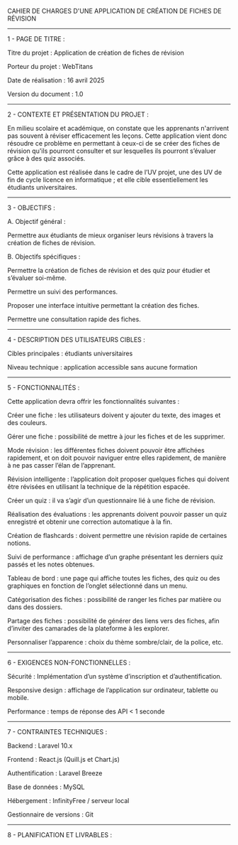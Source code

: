 CAHIER DE CHARGES D'UNE APPLICATION DE CRÉATION DE FICHES DE RÉVISION


---

1 - PAGE DE TITRE :

Titre du projet : Application de création de fiches de révision

Porteur du projet : WebTitans

Date de réalisation : 16 avril 2025

Version du document : 1.0



---

2 - CONTEXTE ET PRÉSENTATION DU PROJET :

En milieu scolaire et académique, on constate que les apprenants n'arrivent pas souvent à réviser efficacement les leçons.
Cette application vient donc résoudre ce problème en permettant à ceux-ci de se créer des fiches de révision qu'ils pourront consulter et sur lesquelles ils pourront s’évaluer grâce à des quiz associés.

Cette application est réalisée dans le cadre de l’UV projet, une des UV de fin de cycle licence en informatique ;
et elle cible essentiellement les étudiants universitaires.


---

3 - OBJECTIFS :

A. Objectif général :

Permettre aux étudiants de mieux organiser leurs révisions à travers la création de fiches de révision.

B. Objectifs spécifiques :

Permettre la création de fiches de révision et des quiz pour étudier et s’évaluer soi-même.

Permettre un suivi des performances.

Proposer une interface intuitive permettant la création des fiches.

Permettre une consultation rapide des fiches.



---

4 - DESCRIPTION DES UTILISATEURS CIBLES :

Cibles principales : étudiants universitaires

Niveau technique : application accessible sans aucune formation



---

5 - FONCTIONNALITÉS :

Cette application devra offrir les fonctionnalités suivantes :

Créer une fiche : les utilisateurs doivent y ajouter du texte, des images et des couleurs.

Gérer une fiche : possibilité de mettre à jour les fiches et de les supprimer.

Mode révision : les différentes fiches doivent pouvoir être affichées rapidement, et on doit pouvoir naviguer entre elles rapidement, de manière à ne pas casser l’élan de l’apprenant.

Révision intelligente : l’application doit proposer quelques fiches qui doivent être révisées en utilisant la technique de la répétition espacée.

Créer un quiz : il va s’agir d’un questionnaire lié à une fiche de révision.

Réalisation des évaluations : les apprenants doivent pouvoir passer un quiz enregistré et obtenir une correction automatique à la fin.

Création de flashcards : doivent permettre une révision rapide de certaines notions.

Suivi de performance : affichage d’un graphe présentant les derniers quiz passés et les notes obtenues.

Tableau de bord : une page qui affiche toutes les fiches, des quiz ou des graphiques en fonction de l’onglet sélectionné dans un menu.

Catégorisation des fiches : possibilité de ranger les fiches par matière ou dans des dossiers.

Partage des fiches : possibilité de générer des liens vers des fiches, afin d’inviter des camarades de la plateforme à les explorer.

Personnaliser l’apparence : choix du thème sombre/clair, de la police, etc.



---

6 - EXIGENCES NON-FONCTIONNELLES :

Sécurité : Implémentation d’un système d’inscription et d’authentification.

Responsive design : affichage de l’application sur ordinateur, tablette ou mobile.

Performance : temps de réponse des API < 1 seconde



---

7 - CONTRAINTES TECHNIQUES :

Backend : Laravel 10.x

Frontend : React.js (Quill.js et Chart.js)

Authentification : Laravel Breeze

Base de données : MySQL

Hébergement : InfinityFree / serveur local

Gestionnaire de versions : Git



---

8 - PLANIFICATION ET LIVRABLES :

